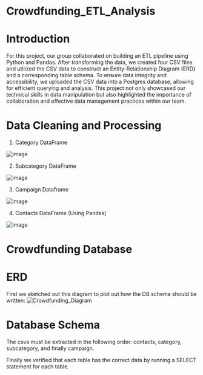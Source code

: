 # Crowdfunding_ETL_Analysis
# Introduction
For this project, our group collaborated on building an ETL pipeline using Python and Pandas. After transforming the data, we created four CSV files  and utilized the CSV data to construct an Entity-Relationship Diagram (ERD) and a corresponding table schema. To ensure data integrity and accessibility, we uploaded the CSV data into a Postgres database, allowing for efficient querying and analysis. This project not only showcased our technical skills in data manipulation but also highlighted the importance of collaboration and effective data management practices within our team.

# Data Cleaning and Processing 

1. Category DataFrame
   
![image](https://github.com/sarah-the-data-gal/crowdfunding_ETL_analysis/assets/159848624/dc00563a-323c-47f2-ae21-dc05b3f5601b)

2. Subcategory DataFrame
   
![image](https://github.com/sarah-the-data-gal/crowdfunding_ETL_analysis/assets/159848624/f083e3ea-0c79-4e9c-9d85-93a9b14585c7)

3. Campaign Dataframe
   
![image](https://github.com/sarah-the-data-gal/crowdfunding_ETL_analysis/assets/159848624/7df005ab-07d1-40b7-bd8a-b5b9af3138bc)

4. Contacts DataFrame (Using Pandas)
   
![image](https://github.com/sarah-the-data-gal/crowdfunding_ETL_analysis/assets/159848624/07ecab4b-be07-403e-b071-fcbca52ab037)



# Crowdfunding Database 
# ERD
First we sketched out this diagram to plot out how the DB schema should be written:
![Crowdfunding_Diagram](https://github.com/sarah-the-data-gal/crowdfunding_ETL_analysis/assets/159952161/5ec45d28-eed1-4a90-8025-d9923789a734)


# Database Schema 
The csvs must be extracted in the following order: contacts, category, subcategory, and finally campaign. 

Finally we verified that each table has the correct data by running a SELECT statement for each table. 
